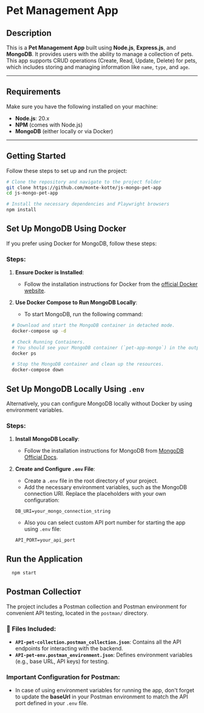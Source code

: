 # Pet Management App

## Description

This is a **Pet Management App** built using **Node.js**, **Express.js**, and **MongoDB**. It provides users with the ability to manage a collection of pets. This app supports CRUD operations (Create, Read, Update, Delete) for pets, which includes storing and managing information like `name`, `type`, and `age`.

---

## Requirements

Make sure you have the following installed on your machine:

- **Node.js**: 20.x
- **NPM** (comes with Node.js)
- **MongoDB** (either locally or via Docker)

---

## Getting Started

Follow these steps to set up and run the project:

```bash
# Clone the repository and navigate to the project folder
git clone https://github.com/monte-kotte/js-mongo-pet-app
cd js-mongo-pet-app

# Install the necessary dependencies and Playwright browsers
npm install
```

## Set Up MongoDB Using Docker

If you prefer using Docker for MongoDB, follow these steps:

### Steps:

1. **Ensure Docker is Installed**:
   - Follow the installation instructions for Docker from the [official Docker website](https://www.docker.com/get-started/).

2. **Use Docker Compose to Run MongoDB Locally**:
   - To start MongoDB, run the following command:

```bash
  # Download and start the MongoDB container in detached mode.
  docker-compose up -d

  # Check Running Containers. 
  # You should see your MongoDB container (`pet-app-mongo`) in the output.
  docker ps

  # Stop the MongoDB container and clean up the resources.
  docker-compose down
```

## Set Up MongoDB Locally Using `.env`

Alternatively, you can configure MongoDB locally without Docker by using environment variables.

### Steps:

1. **Install MongoDB Locally**:
   - Follow the installation instructions for MongoDB from [MongoDB Official Docs](https://www.mongodb.com/docs/manual/installation/).

2. **Create and Configure `.env` File**:
   - Create a `.env` file in the root directory of your project.
   - Add the necessary environment variables, such as the MongoDB connection URI. Replace the placeholders with your own configuration:

   ```env
   DB_URI=your_mongo_connection_string
   ```
   - Also you can select custom API port number for starting the app using `.env` file:
   ```env
   API_PORT=your_api_port
   ```

## Run the Application

```bash
  npm start
```

## Postman Collectioт

The project includes a Postman collection and Postman environment for convenient API testing, located in the `postman/` directory.

### 📂 Files Included:
- **`API-pet-collection.postman_collection.json`**: Contains all the API endpoints for interacting with the backend.
- **`API-pet-env.postman_environment.json`**: Defines environment variables (e.g., base URL, API keys) for testing.

### Important Configuration for Postman:
- In case of using environment variables for running the app, don't forget to update the **baseUrl** in your Postman environment to match the API port defined in your `.env` file.
